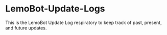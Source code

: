 # LemoBot-Update-Logs
This is the LemoBot Update Log respiratory to keep track of past, present, and future updates. 
